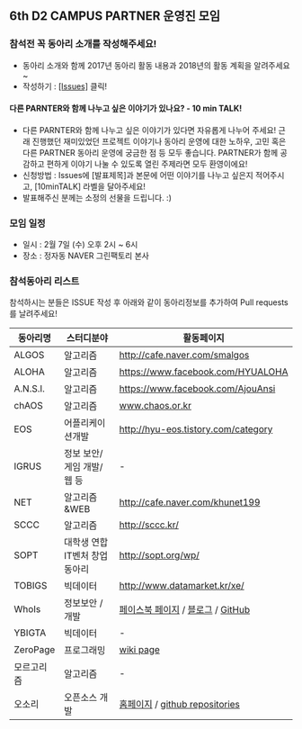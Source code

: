 ## 6th D2 CAMPUS PARTNER 운영진 모임

### 참석전 꼭 동아리 소개를 작성해주세요!
 - 동아리 소개와 함께 2017년 동아리 활동 내용과 2018년의 활동 계획을 알려주세요~ 
 - 작성하기 : [[Issues]](https://github.com/D2CAMPUS-PARTNER/SHAKE_6th/issues/new) 클릭!


#### 다른 PARNTER와 함께 나누고 싶은 이야기가 있나요? - 10 min TALK!
- 다른 PARNTER와 함께 나누고 싶은 이야기가 있다면 자유롭게 나누어 주세요! 근래 진행했던 재미있었던 프로젝트 이야기나 동아리 운영에 대한 노하우, 고민 혹은 다른 PARTNER 동아리 운영에 궁금한 점 등 모두 좋습니다. PARTNER가 함께 공감하고 편하게 이야기 나눌 수 있도록 열린 주제라면 모두 환영이에요!
- 신청방법 : Issues에 [발표제목]과 본문에 어떤 이야기를 나누고 싶은지 적어주시고, [10minTALK] 라벨을 달아주세요!
- 발표해주신 분께는 소정의 선물을 드립니다. :)

### 모임 일정
- 일시 : 2월 7일 (수) 오후 2시 ~ 6시
- 장소 : 정자동 NAVER 그린팩토리 본사

### 참석동아리 리스트
참석하시는 분들은 ISSUE 작성 후 아래와 같이 동아리정보를 추가하여 Pull requests를 날려주세요!

동아리명|스터디분야|활동페이지
--------------|----------|----------
ALGOS | 알고리즘 | http://cafe.naver.com/smalgos
ALOHA | 알고리즘 | https://www.facebook.com/HYUALOHA
A.N.S.I. | 알고리즘 | https://www.facebook.com/AjouAnsi
chAOS | 알고리즘 | www.chaos.or.kr
EOS | 어플리케이션개발 | http://hyu-eos.tistory.com/category
IGRUS | 정보 보안/게임 개발/웹 등 | -
NET | 알고리즘&WEB | http://cafe.naver.com/khunet199
SCCC | 알고리즘 | http://sccc.kr/
SOPT | 대학생 연합 IT벤처 창업 동아리 | http://sopt.org/wp/
TOBIGS | 빅데이터 | http://www.datamarket.kr/xe/
WhoIs | 정보보안 / 개발 | [페이스북 페이지](https://fb.com/ajou-whois) / [블로그](https://ajou-whois.github.io) / [GitHub](https://github.com/ajou-whois)
YBIGTA | 빅데이터 | -
ZeroPage | 프로그래밍 | [wiki page](http://wiki.zeropage.org/wiki.php/%ED%99%9C%EB%8F%99%EC%A7%80%EB%8F%84/2018)
모르고리즘 | 알고리즘 | -
오소리 | 오픈소스 개발 | [홈페이지](http://hyosori.org/) / [github repositories](https://github.com/HyOsori)


